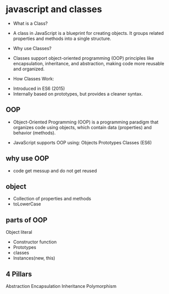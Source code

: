 # javascript and classes

* What is a Class?
- A class in JavaScript is a blueprint for creating objects. It groups related properties and methods into a single structure.

* Why use Classes?
- Classes support object-oriented programming (OOP) principles like encapsulation, inheritance, and abstraction, making code more reusable and organized.

* How Classes Work:
- Introduced in ES6 (2015)
- Internally based on prototypes, but provides a cleaner syntax.

## OOP

- Object-Oriented Programming (OOP) is a programming paradigm that organizes code using objects, which contain data (properties) and behavior (methods).

- JavaScript supports OOP using:
Objects
Prototypes
Classes (ES6)

## why use OOP
- code get messup and do not get reused

## object
- Collection of properties and methods
- toLowerCase

## parts of OOP
Object literal

- Constructor function
- Prototypes
- classes
- Instances(new, this) 

## 4 Pillars
Abstraction
Encapsulation
Inheritance
Polymorphism